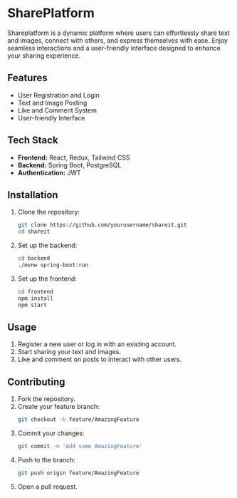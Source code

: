 # SharePlatform
Shareplatform is a dynamic platform where users can effortlessly share text and images, connect with others, and express themselves with ease. Enjoy seamless interactions and a user-friendly interface designed to enhance your sharing experience.


## Features

- User Registration and Login
- Text and Image Posting
- Like and Comment System
- User-friendly Interface

## Tech Stack

- **Frontend:** React, Redux, Tailwind CSS
- **Backend:** Spring Boot, PostgreSQL
- **Authentication:** JWT

## Installation

1. Clone the repository:
    ```sh
    git clone https://github.com/yourusername/shareit.git
    cd shareit
    ```

2. Set up the backend:
    ```sh
    cd backend
    ./mvnw spring-boot:run
    ```

3. Set up the frontend:
    ```sh
    cd frontend
    npm install
    npm start
    ```

## Usage

1. Register a new user or log in with an existing account.
2. Start sharing your text and images.
3. Like and comment on posts to interact with other users.

## Contributing

1. Fork the repository.
2. Create your feature branch:
    ```sh
    git checkout -b feature/AmazingFeature
    ```
3. Commit your changes:
    ```sh
    git commit -m 'Add some AmazingFeature'
    ```
4. Push to the branch:
    ```sh
    git push origin feature/AmazingFeature
    ```
5. Open a pull request.



